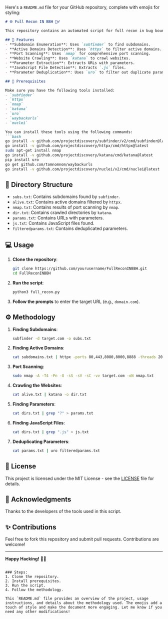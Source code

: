 Here's a `README.md` file for your GitHub repository, complete with emojis for styling:

```markdown
# 🌐 Full Recon IN BBH 🕵️‍♂️

This repository contains an automated script for full recon in bug bounty hunting (BBH). The script helps in finding subdomains, active domains, performing port scans, crawling websites, finding parameters, and deduplicating the results. 

## 🚀 Features
- **Subdomain Enumeration**: Uses `subfinder` to find subdomains.
- **Active Domains Detection**: Uses `httpx` to filter active domains.
- **Port Scanning**: Uses `nmap` for comprehensive port scanning.
- **Website Crawling**: Uses `katana` to crawl websites.
- **Parameter Extraction**: Extracts URLs with parameters.
- **JavaScript File Detection**: Extracts `.js` files.
- **Parameter Deduplication**: Uses `uro` to filter out duplicate parameters.

## 📜 Prerequisites

Make sure you have the following tools installed:
- `subfinder`
- `httpx`
- `nmap`
- `katana`
- `uro`
- `waybackurls`
- `nuclei`

You can install these tools using the following commands:
```bash
go install -v github.com/projectdiscovery/subfinder/v2/cmd/subfinder@latest
go install -v github.com/projectdiscovery/httpx/cmd/httpx@latest
sudo apt-get install nmap
go install -v github.com/projectdiscovery/katana/cmd/katana@latest
pip install uro
go get github.com/tomnomnom/waybackurls
go install -v github.com/projectdiscovery/nuclei/v2/cmd/nuclei@latest
```

## 📂 Directory Structure
- `subs.txt`: Contains subdomains found by `subfinder`.
- `alive.txt`: Contains active domains filtered by `httpx`.
- `nmap.txt`: Contains results of port scanning by `nmap`.
- `dir.txt`: Contains crawled directories by `katana`.
- `params.txt`: Contains URLs with parameters.
- `js.txt`: Contains JavaScript files found.
- `filteredparams.txt`: Contains deduplicated parameters.

## 💻 Usage

1. **Clone the repository**:
    ```bash
    git clone https://github.com/yourusername/FullReconINBBH.git
    cd FullReconINBBH
    ```

2. **Run the script**:
    ```bash
    python3 full_recon.py
    ```

3. **Follow the prompts** to enter the target URL (e.g., `domain.com`).

## ⚙️ Methodology
1. **Finding Subdomains**: 
    ```bash
    subfinder -d target.com -o subs.txt
    ```
2. **Finding Active Domains**:
    ```bash
    cat subdomains.txt | httpx -ports 80,443,8080,8000,8888 -threads 200 > alive.txt
    ```
3. **Port Scanning**:
    ```bash
    sudo nmap -A -T4 -Pn -O -sS -sV -sC -vv target.com -oN nmap.txt
    ```
4. **Crawling the Websites**:
    ```bash
    cat alive.txt | katana -o dir.txt
    ```
5. **Finding Parameters**:
    ```bash
    cat dirs.txt | grep "?" > params.txt
    ```
6. **Finding JavaScript Files**:
    ```bash
    cat dirs.txt | grep ".js" > js.txt
    ```
7. **Deduplicating Parameters**:
    ```bash
    cat params.txt | uro filteredparams.txt
    ```

## 📃 License
This project is licensed under the MIT License - see the [LICENSE](LICENSE) file for details.

## 🙏 Acknowledgments
Thanks to the developers of the tools used in this script.

## ✨ Contributions
Feel free to fork this repository and submit pull requests. Contributions are welcome!

---

**Happy Hacking!** 🐱‍💻
```

### Steps:
1. Clone the repository.
2. Install prerequisites.
3. Run the script.
4. Follow the methodology.

This `README.md` file provides an overview of the project, usage instructions, and details about the methodology used. The emojis add a touch of style and make the document more engaging. Let me know if you need any other modifications!